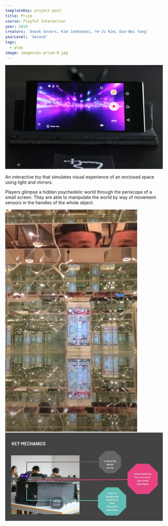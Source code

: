 ```yaml
---
templateKey: project-post
title: Prism
course: Playful Interaction
year: 2019
creators: 'Anouk Govers, Kim Jankowski, Ye-Ji Kim, Duo-Wei Yang'
yearLevel: 'Second'
tags:
  - play
image: images/pi-prism-0.jpg
---
```


![](images/pi-prism-4.jpg)

An interactive toy that simulates visual experience of an enclosed space using light and mirrors.

<MauVideo id="0_hk2imwek" />

Players glimpse a hidden psychedelic world through the periscope of a small screen. They are able to manipulate the world by way of movement sensors in the handles of the whole object.

<ImageSet>

![](images/pi-prism-3.jpg)
![](images/pi-prism-1.jpg)

</ImageSet>


